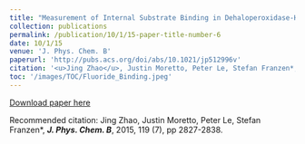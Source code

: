 ```yaml
---
title: "Measurement of Internal Substrate Binding in Dehaloperoxidase-Hemoglobin by Competition with the Heme-Fluoride Binding Equilibrium"
collection: publications
permalink: /publication/10/1/15-paper-title-number-6
date: 10/1/15
venue: 'J. Phys. Chem. B'
paperurl: 'http://pubs.acs.org/doi/abs/10.1021/jp512996v'
citation: '<u>Jing Zhao</u>, Justin Moretto, Peter Le, Stefan Franzen*, <strong><i>J. Phys. Chem. B</i></strong>, 2015, 119 (7), pp 2827-2838.'
toc: '/images/TOC/Fluoride_Binding.jpeg'
---
```


<a href='http://pubs.acs.org/doi/abs/10.1021/jp512996v'>Download paper here</a>

Recommended citation: Jing Zhao, Justin Moretto, Peter Le, Stefan Franzen*, <strong><i>J. Phys. Chem. B</i></strong>, 2015, 119 (7), pp 2827-2838.